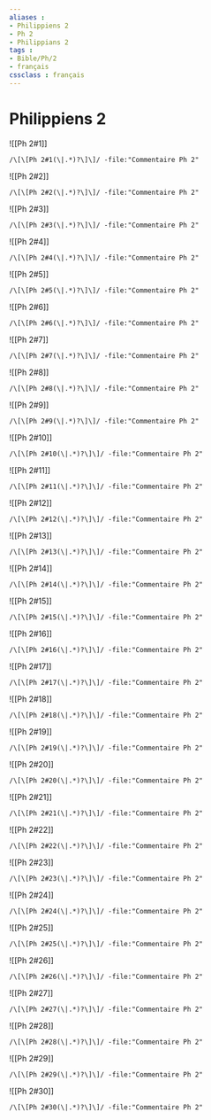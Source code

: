 ```yaml
---
aliases : 
- Philippiens 2
- Ph 2
- Philippians 2
tags : 
- Bible/Ph/2
- français
cssclass : français
---
```


# Philippiens 2

![[Ph 2#1]]

```query
/\[\[Ph 2#1(\|.*)?\]\]/ -file:"Commentaire Ph 2"
```

![[Ph 2#2]]

```query
/\[\[Ph 2#2(\|.*)?\]\]/ -file:"Commentaire Ph 2"
```

![[Ph 2#3]]

```query
/\[\[Ph 2#3(\|.*)?\]\]/ -file:"Commentaire Ph 2"
```

![[Ph 2#4]]

```query
/\[\[Ph 2#4(\|.*)?\]\]/ -file:"Commentaire Ph 2"
```

![[Ph 2#5]]

```query
/\[\[Ph 2#5(\|.*)?\]\]/ -file:"Commentaire Ph 2"
```

![[Ph 2#6]]

```query
/\[\[Ph 2#6(\|.*)?\]\]/ -file:"Commentaire Ph 2"
```

![[Ph 2#7]]

```query
/\[\[Ph 2#7(\|.*)?\]\]/ -file:"Commentaire Ph 2"
```

![[Ph 2#8]]

```query
/\[\[Ph 2#8(\|.*)?\]\]/ -file:"Commentaire Ph 2"
```

![[Ph 2#9]]

```query
/\[\[Ph 2#9(\|.*)?\]\]/ -file:"Commentaire Ph 2"
```

![[Ph 2#10]]

```query
/\[\[Ph 2#10(\|.*)?\]\]/ -file:"Commentaire Ph 2"
```

![[Ph 2#11]]

```query
/\[\[Ph 2#11(\|.*)?\]\]/ -file:"Commentaire Ph 2"
```

![[Ph 2#12]]

```query
/\[\[Ph 2#12(\|.*)?\]\]/ -file:"Commentaire Ph 2"
```

![[Ph 2#13]]

```query
/\[\[Ph 2#13(\|.*)?\]\]/ -file:"Commentaire Ph 2"
```

![[Ph 2#14]]

```query
/\[\[Ph 2#14(\|.*)?\]\]/ -file:"Commentaire Ph 2"
```

![[Ph 2#15]]

```query
/\[\[Ph 2#15(\|.*)?\]\]/ -file:"Commentaire Ph 2"
```

![[Ph 2#16]]

```query
/\[\[Ph 2#16(\|.*)?\]\]/ -file:"Commentaire Ph 2"
```

![[Ph 2#17]]

```query
/\[\[Ph 2#17(\|.*)?\]\]/ -file:"Commentaire Ph 2"
```

![[Ph 2#18]]

```query
/\[\[Ph 2#18(\|.*)?\]\]/ -file:"Commentaire Ph 2"
```

![[Ph 2#19]]

```query
/\[\[Ph 2#19(\|.*)?\]\]/ -file:"Commentaire Ph 2"
```

![[Ph 2#20]]

```query
/\[\[Ph 2#20(\|.*)?\]\]/ -file:"Commentaire Ph 2"
```

![[Ph 2#21]]

```query
/\[\[Ph 2#21(\|.*)?\]\]/ -file:"Commentaire Ph 2"
```

![[Ph 2#22]]

```query
/\[\[Ph 2#22(\|.*)?\]\]/ -file:"Commentaire Ph 2"
```

![[Ph 2#23]]

```query
/\[\[Ph 2#23(\|.*)?\]\]/ -file:"Commentaire Ph 2"
```

![[Ph 2#24]]

```query
/\[\[Ph 2#24(\|.*)?\]\]/ -file:"Commentaire Ph 2"
```

![[Ph 2#25]]

```query
/\[\[Ph 2#25(\|.*)?\]\]/ -file:"Commentaire Ph 2"
```

![[Ph 2#26]]

```query
/\[\[Ph 2#26(\|.*)?\]\]/ -file:"Commentaire Ph 2"
```

![[Ph 2#27]]

```query
/\[\[Ph 2#27(\|.*)?\]\]/ -file:"Commentaire Ph 2"
```

![[Ph 2#28]]

```query
/\[\[Ph 2#28(\|.*)?\]\]/ -file:"Commentaire Ph 2"
```

![[Ph 2#29]]

```query
/\[\[Ph 2#29(\|.*)?\]\]/ -file:"Commentaire Ph 2"
```

![[Ph 2#30]]

```query
/\[\[Ph 2#30(\|.*)?\]\]/ -file:"Commentaire Ph 2"
```

